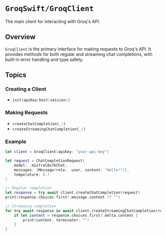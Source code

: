 # ``GroqSwift/GroqClient``

The main client for interacting with Groq's API.

## Overview

`GroqClient` is the primary interface for making requests to Groq's API. It provides methods for both regular and streaming chat completions, with built-in error handling and type safety.

## Topics

### Creating a Client
- ``init(apiKey:host:session:)``

### Making Requests
- ``createChatCompletion(_:)``
- ``createStreamingChatCompletion(_:)``

### Example

```swift
let client = GroqClient(apiKey: "your-api-key")

let request = ChatCompletionRequest(
    model: .mixtral8x7bChat,
    messages: [Message(role: .user, content: "Hello!")],
    temperature: 0.7
)

// Regular completion
let response = try await client.createChatCompletion(request)
print(response.choices.first?.message.content ?? "")

// Streaming completion
for try await response in await client.createStreamingChatCompletion(request) {
    if let content = response.choices.first?.delta.content {
        print(content, terminator: "")
    }
}
```
